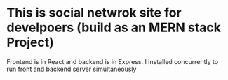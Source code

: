 # This is social netwrok site for develpoers (build as an MERN stack Project)

Frontend is in React and backend is in Express.
I installed concurrently to run front and backend server simultaneously
